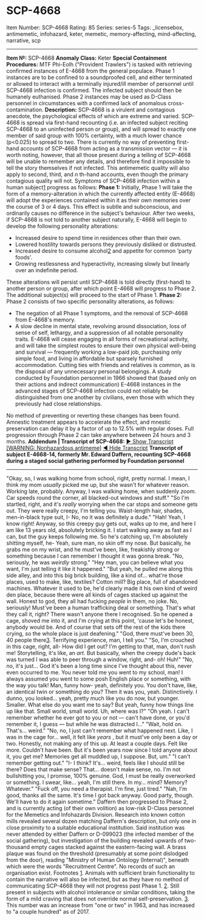 # SCP-4668
Item Number: SCP-4668
Rating: 85
Series: series-5
Tags: _licensebox, antimemetic, infohazard, keter, memetic, memory-affecting, mind-affecting, narrative, scp

---

**Item №:** SCP-4668
**Anomaly Class:** Keter
**Special Containment Procedures:** MTF Phi-Eolh ("Provident Trawlers") is tasked with retrieving confirmed instances of E-4668 from the general populace. Phase 1 instances are to be confined to a soundproofed cell, and either terminated or allowed to interact with a terminally injured/ill member of personnel until SCP-4668 infection is confirmed. The infected subject should then be humanely euthanised. Phase 2 instances may be used as D-Class personnel in circumstances with a confirmed lack of anomalous cross-contamination.
**Description:** SCP-4668 is a virulent and contagious anecdote, the psychological effects of which are extreme and varied. SCP-4668 is spread via first-hand recounting (i.e. an infected subject reciting SCP-4668 to an uninfected person or group), and will spread to exactly one member of said group with 100% certainty, with a much lower chance (p<0.025) to spread to two. There is currently no way of preventing first-hand accounts of SCP-4668 from acting as a transmission vector — it is worth noting, however, that all those present during a telling of SCP-4668 will be unable to remember any details, and therefore find it impossible to tell the story themselves if not infected. This antimemetic quality will also apply to second, third, and _n_ th-hand accounts, even though the primary contagious quality will not.
Symptoms of SCP-4668 infection within a human subject[1](javascript:;) progress as follows:
**Phase 1:**
Initially, Phase 1 will take the form of a memory-alteration in which the currently affected entity (E-4668) will adopt the experiences contained within it as their own memories over the course of 3 or 4 days. This effect is subtle and subconscious, and ordinarily causes no difference in the subject's behaviour.
After two weeks, if SCP-4668 is not told to another subject naturally, E-4668 will begin to develop the following personality alterations:
  * Increased desire to spend time in residences other than their own.
  * Lowered hostility towards persons they previously disliked or distrusted.
  * Increased desire to consume alcohol[2](javascript:;) and appetite for common 'party foods'.
  * Growing restlessness and hyperactivity, increasing slowly but linearly over an indefinite period.

These alterations will persist until SCP-4668 is told directly (first-hand) to another person or group, after which point E-4668 will progress to Phase 2. The additional subject(s) will proceed to the start of Phase 1.
**Phase 2:**
Phase 2 consists of two specific personality alterations, as follows:
  * The negation of all Phase 1 symptoms, and the removal of SCP-4668 from E-4668's memory.
  * A slow decline in mental state, revolving around dissociation, loss of sense of self, lethargy, and a suppression of all notable personality traits. E-4668 will cease engaging in all forms of recreational activity, and will take the simplest routes to ensure their own physical well-being and survival — frequently working a low-paid job, purchasing only simple food, and living in affordable but sparsely furnished accommodation. Cutting ties with friends and relatives is common, as is the disposal of any unnecessary personal belongings. A study conducted by Foundation personnel in 1966 showed that (based only on their actions and indirect communication) E-4668 instances in the advanced stages of SCP-4668 infection could not reliably be distinguished from one another by civilians, even those with which they previously had close relationships.

No method of preventing or reverting these changes has been found. Amnestic treatment appears to accelerate the effect, and mnestic preservation can delay it by a factor of up to 12.5% with regular doses. Full progression through Phase 2 can take anywhere between 24 hours and 3 months.
**Addendum | Transcript of SCP-4668:**
[► Show Transcript [WARNING: Nonhazardous antimeme]](javascript:;)
[◄ Hide Transcript](javascript:;)
**Transcript of subject E-4668-14, formerly Mr. Edward Daffern, recounting SCP-4668 during a staged social gathering performed by Foundation personnel**
* * *
"Okay, so, I was walking home from school, right, pretty normal. I mean, I think my mom _usually_ picked me up, but she wasn't for whatever reason. Working late, probably. Anyway, I was walking home, when suddenly _zoom_. Car speeds round the corner, all blacked-out windows and stuff."
"So I'm startled, right, and it's _really_ worrying when the car stops and someone gets out. They were really creepy, I'm telling you. Waist-length hair, shades, men-in-black type suit, I- No, no it was definitely a dude."
"Hah! Yeah, I know right! Anyway, so this creepy guy gets out, walks up to me, and here I am like 13 years old, absolutely bricking it. I start walking away as fast as I can, but the guy keeps following me. So he's catching up, I'm absolutely shitting myself, he- Yeah, sure man, no skin off my nose. But basically, he grabs me on my wrist, and he must've been, like, freakishly strong or something because I can remember I thought it was gonna break.
"No, seriously, he was _weirdly_ strong."
"Hey man, you can believe what you want, I'm just telling it like it happened."
"But yeah, he pulled me along this side alley, and into this big brick building, like a kind of… what're those places, used to make, like, textiles? Cotton mill? Big place, full of abandoned machines. Whatever it used to be, he'd clearly made it his own kind of weird den place, because there were all kinds of cages stacked up against the wall. Honest to god, they all had fucking _people_ in them, no joke. No, seriously! Must've been a human trafficking deal or something. That's what they call it, right? There wasn't anyone there I recognised. So he opened a cage, shoved me into it, and I'm crying at this point, 'cause let's be honest, anybody would be. And of course that sets off the rest of the kids there crying, so the whole place is just deafening."
"God, there must've been 30, 40 people there[3](javascript:;). Terrifying experience, man, I tell you."
"So, I'm crouched in this cage, right, all- How did I get out? I'm getting to that, man, don't rush me! Storytelling, it's like, an _art_. But basically, when the creepy dude's back was turned I was able to peer through a window, right, and- oh! Huh!"
"No, no, it's just… God it's been a long time since I've thought about this, never even occurred to me. You never told me you went to my school, man! I always assumed you went to some posh English place or something, with the way you talk! Man, funny how- yeah, definitely you. You don't have, like, an identical twin or something do you? Then it was you, yeah. Distinctively. I dunno, you looked… yeah, pretty much like you do now, but younger. Smaller. What else do you want me to say? But yeah, funny how things line up like that. Small world, small world. Uh, where was I?"
"Oh yeah. I can't remember whether he ever got to you or not — can't have done, or you'd remember it, I guess — but while he was distracted I…"
"Wait, hold on. That's… weird."
"No, no, I just can't remember what happened next. Like, I was in the cage for… well, it felt like _years_ , but it must've only been a day or two. Honestly, not making any of this up. At least a couple days. Felt like more. Couldn't have been. But it's been years now since I told anyone about it, you get me? Memories get all muddled up, I suppose. But, um."
"I can't remember getting out."
"I- I think? It's… weird, feels like I should still be there? Does that make sense? That… doesn't make sense, no. I'm not bullshitting you, I promise, 100% genuine. God, I must be really overworked or something. I swear, like… yeah, I'm still there. In my… mind? Memory? Whatever."
"Fuck off, _you_ need a therapist. I'm fine, just tired."
"Nah, I'm good, thanks all the same. It's time I got back anyway. Good party, though. We'll have to do it again sometime."
Daffern then progressed to Phase 2, and is currently acting (of their own volition) as low-risk D-Class personnel for the Memetics and Infohazards Division. Research into known cotton mills revealed several dozen matching Daffern's description, but only one in close proximity to a suitable educational institution. Said institution was never attended by either Daffern or D-099023 (the infected member of the social gathering), but investigation of the building revealed upwards of two-thousand empty cages stacked against the eastern-facing wall. A brass plaque was found on the threshold (presumably at some point dislodged from the door), reading "Ministry of Human Ontology (Internal)", beneath which were the words "Recruitment Centre".
No records of such an organisation exist.
Footnotes
[1](javascript:;). Animals with sufficient brain functionality to contain the narrative will also be infected, but as they have no method of communicating SCP-4668 they will not progress past Phase 1.
[2](javascript:;). Still present in subjects with alcohol intolerance or similar conditions, taking the form of a mild craving that does not override normal self-preservation.
[3](javascript:;). This number was an increase from "one or two" in 1963, and has increased to "a couple hundred" as of 2017.